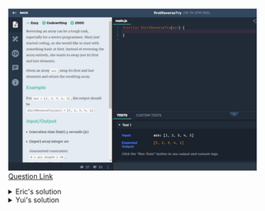 ![(2019.09.21)firstReverseTry](images/(2019.09.21)firstReverseTry.jpg)
[Question Link](https://app.codesignal.com/challenge/DHppREaEB3hwT8rXu)

<details>
<summary>Eric's solution</summary>
<p>

> ```js
>function firstReverseTry(arr) {
>    if(arr.length == 0) return [];
>    let tmp = arr[arr.length - 1];
>		arr[arr.length - 1] = arr[0];
>		arr[0] = tmp;
>		return arr;
>}
> ```
</p>
</details>

<details>
<summary>Yui's solution</summary>
<p>

> ```js
>function firstReverseTry(arr) {
>    if(arr.length > 0) {
>       let tem = arr[0];
>        arr[0] = arr[arr.length-1];
>        arr[arr.length-1] = tem;    
>     } return arr;
>}
> ```
</p>
</details>
